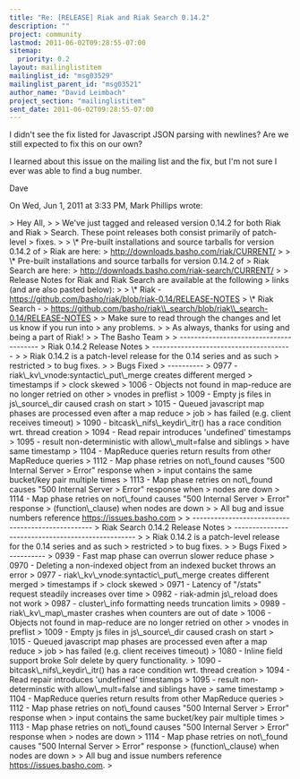 ```yaml
---
title: "Re: [RELEASE] Riak and Riak Search 0.14.2"
description: ""
project: community
lastmod: 2011-06-02T09:28:55-07:00
sitemap:
  priority: 0.2
layout: mailinglistitem
mailinglist_id: "msg03529"
mailinglist_parent_id: "msg03521"
author_name: "David Leimbach"
project_section: "mailinglistitem"
sent_date: 2011-06-02T09:28:55-07:00
---
```



I didn't see the fix listed for Javascript JSON parsing with newlines? Are
we still expected to fix this on our own?

I learned about this issue on the mailing list and the fix, but I'm not sure
I ever was able to find a bug number.

Dave

On Wed, Jun 1, 2011 at 3:33 PM, Mark Phillips  wrote:

&gt; Hey All,
&gt;
&gt; We've just tagged and released version 0.14.2 for both Riak and Riak
&gt; Search. These point releases both consist primarily of patch-level
&gt; fixes.
&gt;
&gt; \\* Pre-built installations and source tarballs for version 0.14.2 of
&gt; Riak are here:
&gt; http://downloads.basho.com/riak/CURRENT/
&gt;
&gt; \\* Pre-built installations and source tarballs for version 0.14.2 of
&gt; Riak Search are here:
&gt; http://downloads.basho.com/riak-search/CURRENT/
&gt;
&gt; Release Notes for Riak and Riak Search are available at the following
&gt; links (and are also pasted below):
&gt;
&gt; \\* Riak - https://github.com/basho/riak/blob/riak-0.14/RELEASE-NOTES
&gt; \\* Riak Search -
&gt; https://github.com/basho/riak\\_search/blob/riak\\_search-0.14/RELEASE-NOTES
&gt;
&gt; Make sure to read through the changes and let us know if you run into
&gt; any problems.
&gt;
&gt; As always, thanks for using and being a part of Riak!
&gt;
&gt; The Basho Team
&gt;
&gt; ---------------------------------------
&gt; Riak 0.14.2 Release Notes
&gt; ---------------------------------------
&gt;
&gt; Riak 0.14.2 is a patch-level release for the 0.14 series and as such
&gt; restricted
&gt; to bug fixes.
&gt;
&gt; Bugs Fixed
&gt; ----------
&gt; 0977 - riak\\_kv\\_vnode:syntactic\\_put\\_merge creates different merged
&gt; timestamps if
&gt; clock skewed
&gt; 1006 - Objects not found in map-reduce are no longer retried on other
&gt; vnodes in preflist
&gt; 1009 - Empty js files in js\\_source\\_dir caused crash on start
&gt; 1015 - Queued javascript map phases are processed even after a map reduce
&gt; job
&gt; has failed (e.g. client receives timeout)
&gt; 1090 - bitcask\\_nifs\\_keydir\\_itr() has a race condition wrt. thread creation
&gt; 1094 - Read repair introduces 'undefined' timestamps
&gt; 1095 - result non-deterministic with allow\\_mult=false and siblings
&gt; have same timestamp
&gt; 1104 - MapReduce queries return results from other MapReduce queries
&gt; 1112 - Map phase retries on not\\_found causes "500 Internal Server
&gt; Error" response when
&gt; input contains the same bucket/key pair multiple times
&gt; 1113 - Map phase retries on not\\_found causes "500 Internal Server
&gt; Error" response when
&gt; nodes are down
&gt; 1114 - Map phase retries on not\\_found causes "500 Internal Server
&gt; Error" response
&gt; (function\\_clause) when nodes are down
&gt;
&gt; All bug and issue numbers reference https://issues.basho.com
&gt;
&gt; --------------------------------------------------
&gt; Riak Search 0.14.2 Release Notes
&gt; --------------------------------------------------
&gt;
&gt; Riak 0.14.2 is a patch-level release for the 0.14 series and as such
&gt; restricted
&gt; to bug fixes.
&gt;
&gt; Bugs Fixed
&gt; ----------
&gt; 0939 - Fast map phase can overrun slower reduce phase
&gt; 0970 - Deleting a non-indexed object from an indexed bucket throws an error
&gt; 0977 - riak\\_kv\\_vnode:syntactic\\_put\\_merge creates different merged
&gt; timestamps if
&gt; clock skewed
&gt; 0971 - Latency of "/stats" request steadily increases over time
&gt; 0982 - riak-admin js\\_reload does not work
&gt; 0987 - cluster\\_info formatting needs truncation limits
&gt; 0989 - riak\\_kv\\_map\\_master crashes when counters are out of date
&gt; 1006 - Objects not found in map-reduce are no longer retried on other
&gt; vnodes in preflist
&gt; 1009 - Empty js files in js\\_source\\_dir caused crash on start
&gt; 1015 - Queued javascript map phases are processed even after a map reduce
&gt; job
&gt; has failed (e.g. client receives timeout)
&gt; 1080 - Inline field support broke Solr delete by query functionality.
&gt; 1090 - bitcask\\_nifs\\_keydir\\_itr() has a race condition wrt. thread creation
&gt; 1094 - Read repair introduces 'undefined' timestamps
&gt; 1095 - result non-determinstic with allow\\_mult=false and siblings have
&gt; same timestamp
&gt; 1104 - MapReduce queries return results from other MapReduce queries
&gt; 1112 - Map phase retries on not\\_found causes "500 Internal Server
&gt; Error" response when
&gt; input contains the same bucket/key pair multiple times
&gt; 1113 - Map phase retries on not\\_found causes "500 Internal Server
&gt; Error" response when
&gt; nodes are down
&gt; 1114 - Map phase retries on not\\_found causes "500 Internal Server
&gt; Error" response
&gt; (function\\_clause) when nodes are down
&gt;
&gt; All bug and issue numbers reference https://issues.basho.com.
&gt;

